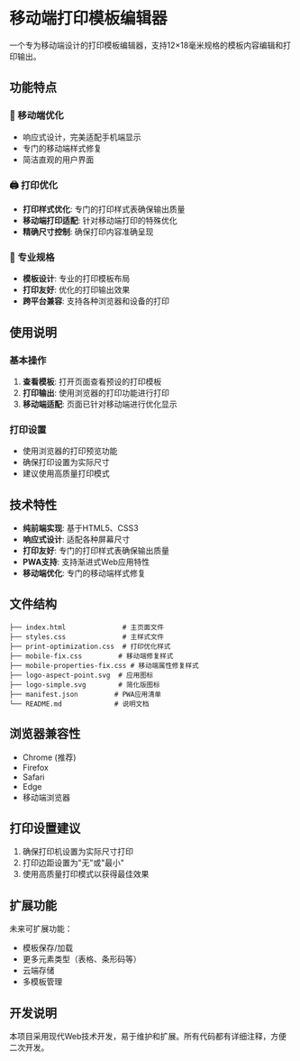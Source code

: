 # 移动端打印模板编辑器

一个专为移动端设计的打印模板编辑器，支持12×18毫米规格的模板内容编辑和打印输出。

## 功能特点

### 📱 移动端优化
- 响应式设计，完美适配手机端显示
- 专门的移动端样式修复
- 简洁直观的用户界面

### 🖨️ 打印优化
- **打印样式优化**: 专门的打印样式表确保输出质量
- **移动端打印适配**: 针对移动端打印的特殊优化
- **精确尺寸控制**: 确保打印内容准确呈现

### 📏 专业规格
- **模板设计**: 专业的打印模板布局
- **打印友好**: 优化的打印输出效果
- **跨平台兼容**: 支持各种浏览器和设备的打印

## 使用说明

### 基本操作
1. **查看模板**: 打开页面查看预设的打印模板
2. **打印输出**: 使用浏览器的打印功能进行打印
3. **移动端适配**: 页面已针对移动端进行优化显示

### 打印设置
- 使用浏览器的打印预览功能
- 确保打印设置为实际尺寸
- 建议使用高质量打印模式

## 技术特性

- **纯前端实现**: 基于HTML5、CSS3
- **响应式设计**: 适配各种屏幕尺寸
- **打印友好**: 专门的打印样式表确保输出质量
- **PWA支持**: 支持渐进式Web应用特性
- **移动端优化**: 专门的移动端样式修复

## 文件结构

```
├── index.html              # 主页面文件
├── styles.css              # 主样式文件
├── print-optimization.css  # 打印优化样式
├── mobile-fix.css         # 移动端修复样式
├── mobile-properties-fix.css # 移动端属性修复样式
├── logo-aspect-point.svg  # 应用图标
├── logo-simple.svg        # 简化版图标
├── manifest.json         # PWA应用清单
└── README.md             # 说明文档
```

## 浏览器兼容性

- Chrome (推荐)
- Firefox
- Safari
- Edge
- 移动端浏览器

## 打印设置建议

1. 确保打印机设置为实际尺寸打印
2. 打印边距设置为"无"或"最小"
3. 使用高质量打印模式以获得最佳效果

## 扩展功能

未来可扩展功能：
- 模板保存/加载
- 更多元素类型（表格、条形码等）
- 云端存储
- 多模板管理

## 开发说明

本项目采用现代Web技术开发，易于维护和扩展。所有代码都有详细注释，方便二次开发。